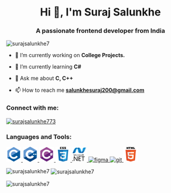<h1 align="center"> Hi 👋, I'm Suraj Salunkhe </h1>
<h3 align="center">A passionate frontend developer from India</h3>

<p align="left"> <img src="https://komarev.com/ghpvc/?username=surajsalunkhe7&label=Profile%20views&color=0e75b6&style=flat" alt="surajsalunkhe7" /> </p>

- 🔭 I’m currently working on **College Projects.**

- 🌱 I’m currently learning **C#**

- 💬 Ask me about **C, C++**

- 📫 How to reach me **salunkhesuraj200@gmail.com**

<h3 align="left">Connect with me: </h3>
<p align="left">
<a href="https://instagram.com/surajsalunkhe773" target="blank"><img align="center" src="https://raw.githubusercontent.com/rahuldkjain/github-profile-readme-generator/master/src/images/icons/Social/instagram.svg" alt="surajsalunkhe773" height="30" width="40" /></a>
</p>

<h3 align="left">Languages and Tools:</h3>
<p align="left"> <a href="https://www.cprogramming.com/" target="_blank" rel="noreferrer"> <img src="https://raw.githubusercontent.com/devicons/devicon/master/icons/c/c-original.svg" alt="c" width="40" height="40"/> </a> <a href="https://www.w3schools.com/cpp/" target="_blank" rel="noreferrer"> <img src="https://raw.githubusercontent.com/devicons/devicon/master/icons/cplusplus/cplusplus-original.svg" alt="cplusplus" width="40" height="40"/> </a> <a href="https://www.w3schools.com/cs/" target="_blank" rel="noreferrer"> <img src="https://raw.githubusercontent.com/devicons/devicon/master/icons/csharp/csharp-original.svg" alt="csharp" width="40" height="40"/> </a> <a href="https://www.w3schools.com/css/" target="_blank" rel="noreferrer"> <img src="https://raw.githubusercontent.com/devicons/devicon/master/icons/css3/css3-original-wordmark.svg" alt="css3" width="40" height="40"/> </a> <a href="https://dotnet.microsoft.com/" target="_blank" rel="noreferrer"> <img src="https://raw.githubusercontent.com/devicons/devicon/master/icons/dot-net/dot-net-original-wordmark.svg" alt="dotnet" width="40" height="40"/> </a> <a href="https://www.figma.com/" target="_blank" rel="noreferrer"> <img src="https://www.vectorlogo.zone/logos/figma/figma-icon.svg" alt="figma" width="40" height="40"/> </a> <a href="https://git-scm.com/" target="_blank" rel="noreferrer"> <img src="https://www.vectorlogo.zone/logos/git-scm/git-scm-icon.svg" alt="git" width="40" height="40"/> </a> <a href="https://www.w3.org/html/" target="_blank" rel="noreferrer"> <img src="https://raw.githubusercontent.com/devicons/devicon/master/icons/html5/html5-original-wordmark.svg" alt="html5" width="40" height="40"/> </a> </p>

<p><img align="left" src="https://github-readme-stats.vercel.app/api/top-langs?username=surajsalunkhe7&show_icons=true&locale=en&layout=compact" alt="surajsalunkhe7" /></p>

<p>&nbsp;<img align="center" src="https://github-readme-stats.vercel.app/api?username=surajsalunkhe7&show_icons=true&locale=en" alt="surajsalunkhe7" /></p>

<p><img align="center" src="https://github-readme-streak-stats.herokuapp.com/?user=surajsalunkhe7&" alt="surajsalunkhe7" /> </p>
